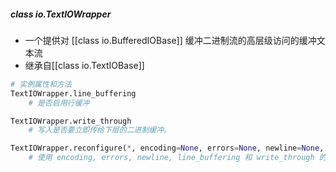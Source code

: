 ##### class io.TextIOWrapper
- 一个提供对 [[class io.BufferedIOBase]] 缓冲二进制流的高层级访问的缓冲文本流
- 继承自[[class io.TextIOBase]]
```python
# 实例属性和方法
TextIOWrapper.line_buffering
	# 是否启用行缓冲

TextIOWrapper.write_through
	# 写入是否要立即传给下层的二进制缓冲。

TextIOWrapper.reconfigure(*, encoding=None, errors=None, newline=None, line_buffering=None, write_through=None)
	# 使用 encoding, errors, newline, line_buffering 和 write_through 的新设置来重新配置此文本流。
```